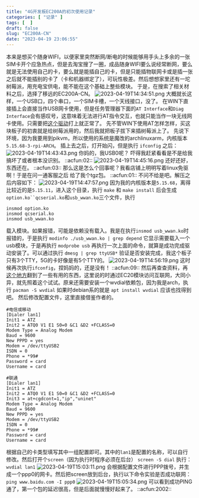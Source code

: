 ```yaml
---
title: "4G开发板EC200A的初次使用记录"
categories: [ "记录" ]
tags: [  ]
draft: false
slug: "EC200A-CN"
date: "2023-04-19 23:06:55"
---
```


本来是想买个随身WIFI，以便家里突然断网/断电的时候能够用手头上多余的一张SIM卡开个应急热点，但是去淘宝搜了一圈，成品随身WIFI要么说经常断网，要么就是无法使用自己的卡，要么就是能插自己的卡，但是只能插物联网卡或是插一张之后就不能插别的卡了（卡和机器绑定了），可玩性极差。然后想想家里还有一坨树莓派，用充电宝供电，能不能在这个基础上整些模块。
于是，在搜索了相关材料之后，选择了移远的EC200A-CN。
![2023-04-19T14:34:51.png][1]
大概就长这样，一个USB口，四个串口，一个SIM卡槽，一个天线接口，没了。
在WIN下直接插上会直接当作USB网卡使用，但是任务管理器下面的`AT Interface`和`Diag Interface`会有感叹号，这意味着无法进行AT指令交互，也就只能当作一块无线网卡使用。只需要把[这个驱动][2]打上就正常了。
先不管WIN下使用AT怎样怎样，买这块板子的初衷就是给树莓派用的，然后我就把板子拔下来插树莓派上了。
先说下环境，因为我要用到pikvm，所以使用的系统是魔改的archlinuxarm，内核版本`5.15.68-3-rpi-ARCH`。
插上去之后，灯开始闪，但是执行
`ifconfig`
之后：
![2023-04-19T14:43:43.png][3]
你妈的，我USB0呢？
吓得我赶紧看看是不是给我搞坏了或者根本没识别。 ::acfun:02:: 
![2023-04-19T14:45:16.png][4]
还好还好，东西还在。 ::acfun:03:: 
那么这是怎么个回事呢？我看店铺上明明写着linux免驱啊！于是在问一通客服之后 给了我个tgz包。 ::acfun:01:: 不问不给是吧。解压之后内容如下：
![2023-04-19T14:47:57.png][5]
因为我的内核版本是`5.15.68`，离得比较近的是`5.15.11`，进入这个目录，执行
`make`
和
`make install`
后会生成`option.ko``qcserial.ko`和`usb_wwan.ko`三个文件，执行
```
insmod option.ko
insmod qcserial.ko
insmod usb_wwan.ko
```
载入模块。如果报错，可能是依赖没有载入。我是在执行`insmod usb_wwan.ko`时报错的，于是执行
`modinfo ./usb_wwan.ko | grep depend`
它显示需要载入一个usb模块，于是再执行
`modprobe usb`
再执行一次上面的命令，就算是成功完成驱动安装了。可以通过执行
`dmesg | grep ttyUSB*`
验证是否安装完成，我这个板子只有3个TTY，5G的卡好像是有5个TTY的。
![2023-04-19T14:56:19.png][6]
这时候再次执行`ifconfig`，捏妈妈的，还是没有！ ::acfun:09:: 
然后再查查资料，再[这个地方][7]翻到了一些有用的东西，这里说的时通过EC20模块访问互联网，大同小异，就先照着这个试试。原来还需要安装一个wvdial依赖包，因为我是arch，执行
`pacman -S wvdial`
如果时debian系的就是
`apt install wvdial`
应该也找得到吧。
然后修改配置文件，这里直接借鉴作者的。
```
#电信或移动
[Dialer lan1]
Init1 = ATZ
Init2 = ATQ0 V1 E1 S0=0 &C1 &D2 +FCLASS=0
Modem Type = Analog Modem
Baud = 9600
New PPPD = yes
Modem = /dev/ttyUSB2
ISDN = 0
Phone = *99#
Password = card
Username = card

#联通
[Dialer lan1]
Init1 = ATZ
Init2 = ATQ0 V1 E1 S0=0 &C1 &D2 +FCLASS=0
Init3 = at+cgdcont=1,"ip","uninet"
Modem Type = Analog Modem
Baud = 9600
New PPPD = yes
Modem = /dev/ttyUSB2
ISDN = 0
Phone = *99#
Password = card
Username = card
```
根据自己的卡类型填写其中一组配置即可。其中的`lan1`是配置的名称，可以自行修改。然后打开个`screen`（因为执行时程序必须在后台）
`screen -S dial`
执行：
`wvdial lan1`
![2023-04-19T15:03:11.png][8]
会根据配置文件进行PPP拨号，并生成一个ppp0的网卡。然后把screen放到后台，执行以下命令实验是否成功联网：
`ping www.baidu.com -I ppp0`
![2023-04-19T15:05:34.png][9]
可以看到成功PING通了，第一个包的延迟很高，但是后面就慢慢好起来了。 ::acfun:2002:: 


  [1]: https://img-tama-guru.oss-cn-hongkong.aliyuncs.com/2023/04/19/643ffc0ca404b.png
  [2]: https://share.tama.guru/LocalShare/GitCode/EC200A%E9%A9%B1%E5%8A%A8.rar
  [3]: https://img-tama-guru.oss-cn-hongkong.aliyuncs.com/2023/04/19/643ffe20059da.png
  [4]: https://img-tama-guru.oss-cn-hongkong.aliyuncs.com/2023/04/19/643ffe7cdbef4.png
  [5]: https://img-tama-guru.oss-cn-hongkong.aliyuncs.com/2023/04/19/643fff1dcc0a8.png
  [6]: https://img-tama-guru.oss-cn-hongkong.aliyuncs.com/2023/04/19/64400113e27f2.png
  [7]: https://zhuanlan.zhihu.com/p/107458906
  [8]: https://img-tama-guru.oss-cn-hongkong.aliyuncs.com/2023/04/19/644002b020efb.png
  [9]: https://img-tama-guru.oss-cn-hongkong.aliyuncs.com/2023/04/19/6440033f0c2b1.png